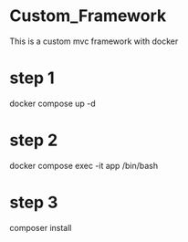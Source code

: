 # Custom_Framework
This is a custom mvc framework with docker

# step 1

docker compose up -d

# step 2

docker compose exec -it app /bin/bash

# step 3

composer install
